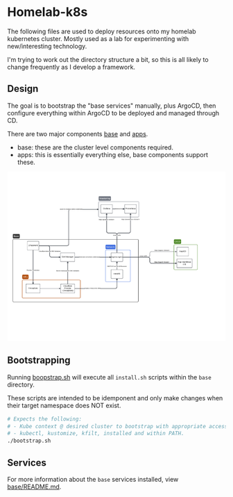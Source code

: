 # Homelab-k8s

The following files are used to deploy resources onto my homelab kubernetes cluster. Mostly used as a lab for experimenting with new/interesting technology.

I'm trying to work out the directory structure a bit, so this is all likely to change frequently as I develop a framework.

## Design

The goal is to bootstrap the "base services" manually, plus ArgoCD, then configure everything within ArgoCD to be deployed and managed through CD.

There are two major components [base](./base) and [apps](./apps).

- base: these are the cluster level components required.
- apps: this is essentially everything else, base components support these.

![Homelab Dependencies](./assets/dependencies.png)

## Bootstrapping

Running [boopstrap.sh](./boostrap.sh) will execute all `install.sh` scripts within the `base` directory.

These scripts are intended to be idemponent and only make changes when their target namespace does NOT exist.

```bash
# Expects the following:
# - Kube context @ desired cluster to bootstrap with appropriate access
# - kubectl, kustomize, kfilt, installed and within PATH.
./bootstrap.sh
```

## Services

For more information about the `base` services installed, view [base/README.md](./base/README.md).
